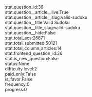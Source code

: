 stat.question_id:36  
stat.question__article__live:True  
stat.question__article__slug:valid-sudoku  
stat.question__title:Valid Sudoku  
stat.question__title_slug:valid-sudoku  
stat.question__hide:False  
stat.total_acs:26871  
stat.total_submitted:50121  
stat.total_column_articles:14  
stat.frontend_question_id:36  
stat.is_new_question:False  
status:None  
difficulty.level:2  
paid_only:False  
is_favor:False  
frequency:0  
progress:0  
